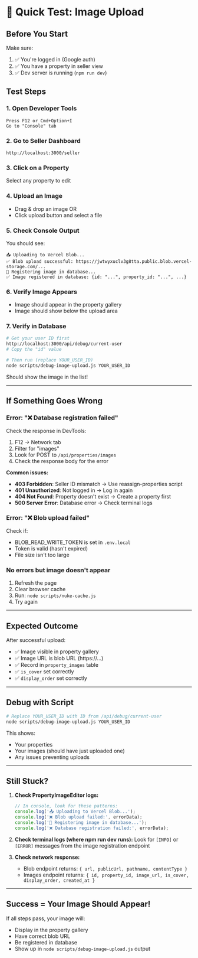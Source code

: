 # 🎯 Quick Test: Image Upload

## Before You Start
Make sure:
1. ✅ You're logged in (Google auth)
2. ✅ You have a property in seller view
3. ✅ Dev server is running (`npm run dev`)

## Test Steps

### 1. Open Developer Tools
```
Press F12 or Cmd+Option+I
Go to "Console" tab
```

### 2. Go to Seller Dashboard
```
http://localhost:3000/seller
```

### 3. Click on a Property
Select any property to edit

### 4. Upload an Image
- Drag & drop an image OR
- Click upload button and select a file

### 5. Check Console Output
You should see:
```
📤 Uploading to Vercel Blob...
✅ Blob upload successful: https://jwtwyxuclv3g8tta.public.blob.vercel-storage.com/...
💾 Registering image in database...
✅ Image registered in database: {id: "...", property_id: "...", ...}
```

### 6. Verify Image Appears
- Image should appear in the property gallery
- Image should show below the upload area

### 7. Verify in Database
```bash
# Get your user ID first
http://localhost:3000/api/debug/current-user
# Copy the "id" value

# Then run (replace YOUR_USER_ID)
node scripts/debug-image-upload.js YOUR_USER_ID
```

Should show the image in the list!

---

## If Something Goes Wrong

### Error: "❌ Database registration failed"
Check the response in DevTools:
1. F12 → Network tab
2. Filter for "images"
3. Look for POST to `/api/properties/images`
4. Check the response body for the error

**Common issues:**
- **403 Forbidden**: Seller ID mismatch → Use reassign-properties script
- **401 Unauthorized**: Not logged in → Log in again
- **404 Not Found**: Property doesn't exist → Create a property first
- **500 Server Error**: Database error → Check terminal logs

### Error: "❌ Blob upload failed"
Check if:
- BLOB_READ_WRITE_TOKEN is set in `.env.local`
- Token is valid (hasn't expired)
- File size isn't too large

### No errors but image doesn't appear
1. Refresh the page
2. Clear browser cache
3. Run: `node scripts/nuke-cache.js`
4. Try again

---

## Expected Outcome

After successful upload:
- ✅ Image visible in property gallery
- ✅ Image URL is blob URL (https://...)
- ✅ Record in `property_images` table
- ✅ `is_cover` set correctly
- ✅ `display_order` set correctly

---

## Debug with Script

```bash
# Replace YOUR_USER_ID with ID from /api/debug/current-user
node scripts/debug-image-upload.js YOUR_USER_ID
```

This shows:
- Your properties
- Your images (should have just uploaded one)
- Any issues preventing uploads

---

## Still Stuck?

1. **Check PropertyImageEditor logs:**
   ```javascript
   // In console, look for these patterns:
   console.log('📤 Uploading to Vercel Blob...');
   console.log('❌ Blob upload failed:', errorData);
   console.log('💾 Registering image in database...');
   console.log('❌ Database registration failed:', errorData);
   ```

2. **Check terminal logs (where npm run dev runs):**
   Look for `[INFO]` or `[ERROR]` messages from the image registration endpoint

3. **Check network response:**
   - Blob endpoint returns: `{ url, publicUrl, pathname, contentType }`
   - Images endpoint returns: `{ id, property_id, image_url, is_cover, display_order, created_at }`

---

## Success = Your Image Should Appear!
If all steps pass, your image will:
- Display in the property gallery
- Have correct blob URL
- Be registered in database
- Show up in `node scripts/debug-image-upload.js` output
